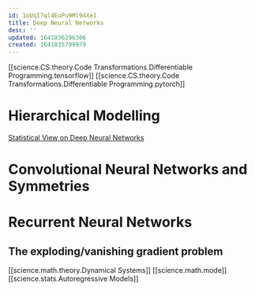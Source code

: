 ```yaml
---
id: 1oUqI7ql4EuPu9Ml94Xe1
title: Deep Neural Networks
desc: ''
updated: 1641836296306
created: 1641835799979
---
```


[[science.CS.theory.Code Transformations.Differentiable Programming.tensorflow]]
[[science.CS.theory.Code Transformations.Differentiable Programming.pytorch]]

# Hierarchical Modelling
[Statistical View on Deep Neural Networks](http://blog.shakirm.com/wp-content/uploads/2015/07/SVDL.pdf)



# Convolutional Neural Networks and Symmetries

# Recurrent Neural Networks
## The exploding/vanishing gradient problem
[[science.math.theory.Dynamical Systems]]
[[science.math.mode]]
[[science.stats.Autoregressive Models]]




